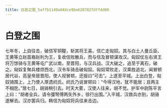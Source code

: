 ```yaml
---
title: 白登之围_5affb1149a044ce9ba6287027dff4d00
---
```


# 白登之围

七年冬，上自往击，破信军铜鞮，斩其将王喜。信亡走匈奴。其与白土人曼丘臣、王黄等立赵苗裔赵利为王，复收信败散兵，而与信及冒顿谋攻汉。匈奴仗左右贤王将万馀骑与王黄等屯广武以南，至晋阳，与汉兵战，汉大破之，追至于离石，破之。匈奴复聚兵楼烦西北，汉令车骑击破匈奴。匈奴常败走，汉乘胜追北，闻冒顿居代谷，高皇帝居晋阳，使人视冒顿，还报曰“可击”。上遂至平城。上出白登，匈奴骑围上，上乃使人厚遗阏氏。阏氏乃说冒顿曰：“今得汉地，犹不能居；且两主不相戹。”居七日，胡骑稍引去。时天大雾，汉使人往来，胡不觉。护军中尉陈平言上曰：“胡者全兵，请令彊弩傅两矢外乡，徐行出围。”入平城，汉救兵亦到，胡骑遂解去。汉亦罢兵归。韩信为匈奴将兵往来击边。